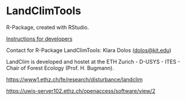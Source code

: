 # LandClimTools
R-Package, created with RStudio.

[Instructions for developers](./DEVELOP.md)

Contact for R-Package LandClimTools: Klara Dolos (dolos@kit.edu)

LandClim is developed and hostet at the ETH Zurich - D-USYS - ITES - Chair of Forest Ecology (Prof. H. Bugmann).

https://www1.ethz.ch/fe/research/disturbance/landclim

https://uwis-server102.ethz.ch/openaccess/software/view/2
